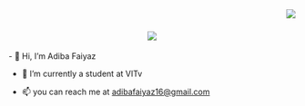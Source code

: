 <img align="right" src="https://visitor-badge.laobi.icu/badge?page_id=AdibaFaiyaz.AdibaFaiyaz" />

<h1 align="center">
<!--   <a href="https://git.io/typing-svg"> -->
  <img src="https://readme-typing-svg.demolab.com/?font=Lobster&size=35&center=true&vCenter=true&width=500&height=70&duration=4000&color=C3F5F7&lines=Hi👋;I'm Adiba Faiyaz!" />
  </h1>
- 👋 Hi, I’m Adiba Faiyaz
  
- 🌱 I’m currently a student at VITv
  
- 📫 you can reach me at adibafaiyaz16@gmail.com

<!---
AdibaFaiyaz/AdibaFaiyaz is a ✨ special ✨ repository because its `README.md` (this file) appears on your GitHub profile.
You can click the Preview link to take a look at your changes.
--->
